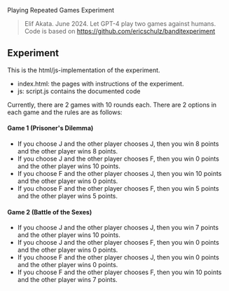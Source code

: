 Playing Repeated Games Experiment

> Elif Akata. June 2024.
> Let GPT-4 play two games against humans.
> Code is based on https://github.com/ericschulz/banditexperiment

## Experiment

This is the html/js-implementation of the experiment.

- index.html: the pages with instructions of the experiment.
- js: script.js contains the documented code

Currently, there are 2 games with 10 rounds each. There are 2 options in each game and the rules are as follows:

#### Game 1 (Prisoner's Dilemma)

- If you choose J and the other player chooses J, then you win 8 points and the other player wins 8 points.
- If you choose J and the other player chooses F, then you win 0 points and the other player wins 10 points.
- If you choose F and the other player chooses J, then you win 10 points and the other player wins 0 points.
- If you choose F and the other player chooses F, then you win 5 points and the other player wins 5 points.

#### Game 2 (Battle of the Sexes)

- If you choose J and the other player chooses J, then you win 7 points and the other player wins 10 points.
- If you choose J and the other player chooses F, then you win 0 points and the other player wins 0 points.
- If you choose F and the other player chooses J, then you win 0 points and the other player wins 0 points.
- If you choose F and the other player chooses F, then you win 10 points and the other player wins 7 points.